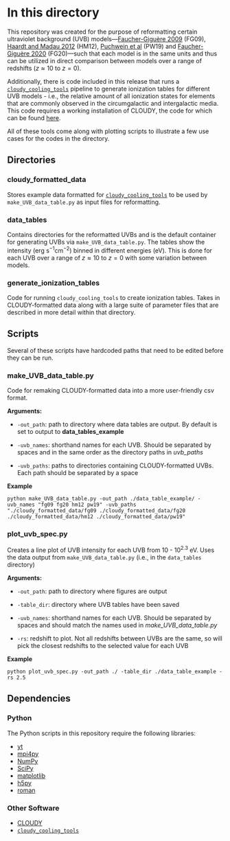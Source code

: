 # In this directory

This repository was created for the purpose of reformatting certain ultraviolet background (UVB) models&mdash;[Faucher-Giguère 2009](https://ui.adsabs.harvard.edu/abs/2009ApJ...703.1416F/abstract) (FG09), 
[Haardt and Madau 2012](https://ui.adsabs.harvard.edu/abs/2012ApJ...746..125H/abstract) (HM12),
[Puchwein et al](https://ui.adsabs.harvard.edu/abs/2019MNRAS.485...47P/abstract) (PW19)
and [Faucher-Giguère 2020](https://ui.adsabs.harvard.edu/abs/2020MNRAS.493.1614F/abstract) (FG20)&mdash;such that each model is in the same units and thus can be utilized in direct comparison between models over a
range of redshifts ($z\approx 10$ to $z=0$).

Additionally, there is code included in this release that runs a [`cloudy_cooling_tools`](https://github.com/brittonsmith/cloudy_cooling_tools)
pipeline to generate ionization tables for different UVB models - i.e., the relative amount of all ionization states for elements that are commonly observed in the circumgalactic and intergalactic media. This code requires
a working installation of CLOUDY, the code for which can be found [here](https://gitlab.nublado.org/cloudy/cloudy).

All of these tools come along with plotting scripts to illustrate a few use cases for
the codes in the directory.

## Directories

### cloudy\_formatted\_data
Stores example data formatted for [`cloudy_cooling_tools`](https://github.com/brittonsmith/cloudy_cooling_tools) to be used by `make_UVB_data_table.py` as input files for reformatting.

### data\_tables
Contains directories for the reformatted UVBs and is the default container 
for generating UVBs via `make_UVB_data_table.py`. The tables show the intensity
(erg $\mathrm{s^{-1}cm^{-2}}$) binned in different energies (eV). This is done for each UVB
over a range of $z\approx 10$ to $z=0$ with some variation between models.

### generate\_ionization\_tables
Code for running `cloudy_cooling_tools` to create ionization tables. Takes in
CLOUDY-formatted data along with a large suite of parameter files that are described
in more detail within that directory.

## Scripts

Several of these scripts have hardcoded paths that need to be edited before they can be run.

### make\_UVB\_data\_table.py
Code for remaking CLOUDY-formatted data into a more user-friendly csv format.

**Arguments:**

* `-out_path`: path to directory where data tables are output. By default is set to output to **data\_tables\_example**

* `-uvb_names`: shorthand names for each UVB. Should be separated by spaces and in the same order as the directory paths in *uvb_paths*

* `-uvb_paths`: paths to directories containing CLOUDY-formatted UVBs. Each path should be separated by a space

**Example**

```
python make_UVB_data_table.py -out_path ./data_table_example/ -uvb_names "fg09 fg20 hm12 pw19" -uvb_paths "./cloudy_formatted_data/fg09 ./cloudy_formatted_data/fg20 ./cloudy_formatted_data/hm12 ./cloudy_formatted_data/pw19"
```

### plot\_uvb\_spec.py
Creates a line plot of UVB intensity for each UVB from $10$ - $10^{2.3}$ eV. Uses
the data output from `make_UVB_data_table.py` (i.e., in the `data_tables` directory)

**Arguments:**

* `-out_path`: path to directory where figures are output

* `-table_dir`: directory where UVB tables have been saved

* `-uvb_names`: shorthand names for each UVB. Should be separated by spaces and should match the names used in *make\_UVB\_data\_table.py*

* `-rs`: redshift to plot. Not all redshifts between UVBs are the same, so will pick the closest redshifts to the selected value for each UVB

**Example**

```
python plot_uvb_spec.py -out_path ./ -table_dir ./data_table_example -rs 2.5
```

## Dependencies

### Python

The Python scripts in this repository require the following libraries:

* [yt](https://yt-project.org/)
* [mpi4py](https://mpi4py.readthedocs.io/en/stable/)
* [NumPy](https://numpy.org/)
* [SciPy](https://scipy.org/)
* [matplotlib](https://matplotlib.org/)
* [h5py](https://www.h5py.org/)
* [roman](https://pypi.org/project/roman/)

### Other Software

* [CLOUDY](https://gitlab.nublado.org/cloudy/cloudy)
* [`cloudy_cooling_tools`](https://github.com/brittonsmith/cloudy_cooling_tools)